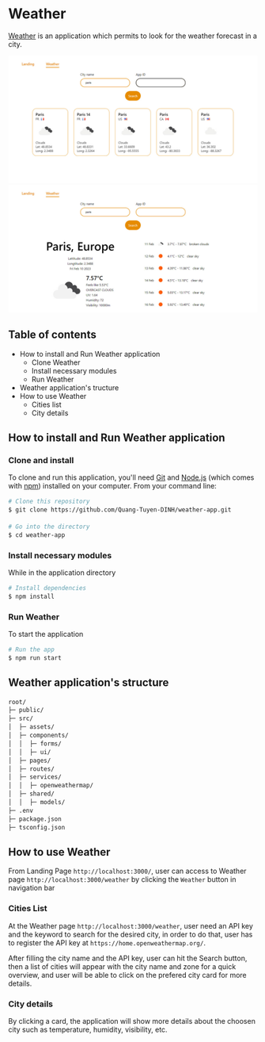# Weather
[Weather](https://weather-dinh.vercel.app/) is an application which permits to look for the weather forecast in a city.

![Screenshot](./src/assets/demo/cities-list.jpg)
![Screenshot](./src/assets/demo/city-daily-details.jpg)

## Table of contents
* How to install and Run Weather application
    * Clone Weather
    * Install necessary modules
    * Run Weather
* Weather application's tructure
* How to use Weather
    * Cities list
    * City details


## How to install and Run Weather application
### Clone and install
To clone and run this application, you'll need [Git](https://git-scm.com) and [Node.js](https://nodejs.org/en/download/) (which comes with [npm](http://npmjs.com)) installed on your computer. From your command line:

```bash
# Clone this repository
$ git clone https://github.com/Quang-Tuyen-DINH/weather-app.git

# Go into the directory
$ cd weather-app
```

### Install necessary modules
While in the application directory

```bash
# Install dependencies
$ npm install
```

### Run Weather
To start the application

```bash
# Run the app
$ npm run start
```

## Weather application's structure
```bash
root/
├─ public/
├─ src/
│  ├─ assets/
│  ├─ components/
│  │  ├─ forms/
│  │  ├─ ui/
│  ├─ pages/
│  ├─ routes/
│  ├─ services/
│  │  ├─ openweathermap/
│  ├─ shared/
│  │  ├─ models/
├─ .env
├─ package.json
├─ tsconfig.json
```

## How to use Weather
From Landing Page `http://localhost:3000/`, user can access to Weather page `http://localhost:3000/weather` by clicking the `Weather` button in navigation bar

### Cities List
At the Weather page `http://localhost:3000/weather`, user need an API key and the keyword to search for the desired city, in order to do that, user has to register the API key at `https://home.openweathermap.org/`.

After filling the city name and the API key, user can hit the Search button, then a list of cities will appear with the city name and zone for a quick overview, and user will be able to click on the prefered city card for more details.

### City details
By clicking a card, the application will show more details about the choosen city such as temperature, humidity, visibility, etc.
